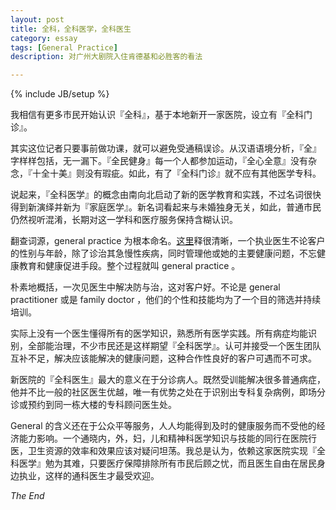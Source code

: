 ```yaml
---
layout: post
title: 全科，全科医学，全科医生
category: essay
tags: [General Practice]
description: 对广州大剧院入住肯德基和必胜客的看法

---
```

{% include JB/setup %}

我相信有更多市民开始认识『全科』，基于本地新开一家医院，设立有『全科门诊』。

其实这位记者只要事前做功课，就可以避免受通稿误诊。从汉语语境分析，『全』字样样包括，无一漏下。『全民健身』每一个人都参加运动，『全心全意』没有杂念，『十全十美』则没有瑕疵。如此，有了『全科门诊』就不应有其他医学专科。

说起来，『全科医学』的概念由南向北启动了新的医学教育和实践，不过名词很快得到新演绎并新为『家庭医学』。新名词看起来与未婚独身无关，如此，普通市民仍然视听混淆，长期对这一学科和医疗服务保持含糊认识。

翻查词源，general practice 为根本命名。[这里](http://en.wikipedia.org/wiki/General_practitioner)释很清晰，一个执业医生不论客户的性别与年龄，除了诊治其急慢性疾病，同时管理他或她的主要健康问题，不忘健康教育和健康促进手段。整个过程就叫 general practice 。

朴素地概括，一次见医生中解决防与治，这对客户好。不论是 general practitioner 或是 family doctor ，他们的个性和技能均为了一个目的筛选并持续培训。

实际上没有一个医生懂得所有的医学知识，熟悉所有医学实践。所有病症均能识别，全部能治理，不少市民还是这样期望『全科医学』。认可并接受一个医生团队互补不足，解决应该能解决的健康问题，这种合作性良好的客户可遇而不可求。

新医院的『全科医生』最大的意义在于分诊病人。既然受训能解决很多普通病症，他并不比一般的社区医生优越，唯一有优势之处在于识别出专科复杂病例，即场分诊或预约到同一栋大楼的专科顾问医生处。

General 的含义还在于公众平等服务，人人均能得到及时的健康服务而不受他的经济能力影响。一个通晓内，外，妇，儿和精神科医学知识与技能的同行在医院行医，卫生资源的效率和效果应该对疑问坦荡。我总是认为，依赖这家医院实现『全科医学』勉为其难，只要医疗保障排除所有市民后顾之忧，而且医生自由在居民身边执业，这样的通科医生才最受欢迎。

*The End*